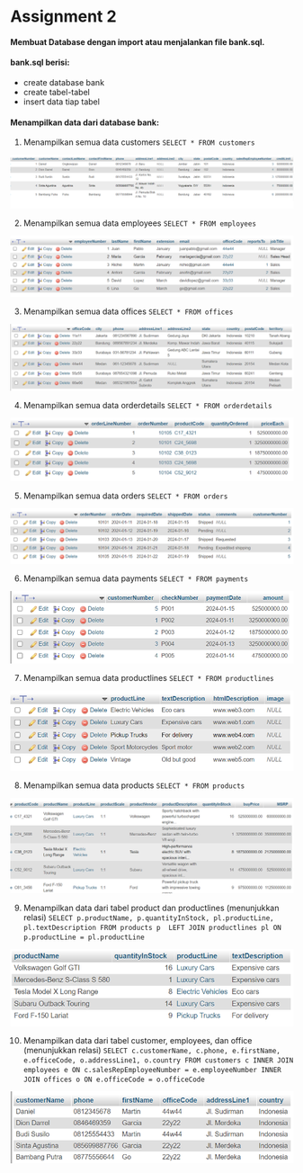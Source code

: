 # Assignment 2

#### Membuat Database dengan import atau menjalankan file bank.sql. 
#### bank.sql berisi: 
* create database bank
* create tabel-tabel
* insert data tiap tabel

#### Menampilkan data dari database bank:

1. Menampilkan semua data customers
`SELECT * FROM customers`

![semua_data_cust](https://github.com/leinad05/Assignment_.Net_JMeter/blob/main/Assignment_2/Image/customers.png?raw=true)

2.	Menampilkan semua data employees
`SELECT * FROM employees`

![semua_data_cust](https://github.com/leinad05/Assignment_.Net_JMeter/blob/main/Assignment_2/Image/employees.png?raw=true)

3. Menampilkan semua data offices
`SELECT * FROM offices`

![semua_data_cust](https://github.com/leinad05/Assignment_.Net_JMeter/blob/main/Assignment_2/Image/offices.png?raw=true)

4.	Menampilkan semua data orderdetails
`SELECT * FROM orderdetails`

![semua_data_cust](https://github.com/leinad05/Assignment_.Net_JMeter/blob/main/Assignment_2/Image/orderdetails.png?raw=true)

5.	Menampilkan semua data orders
`SELECT * FROM orders`

![semua_data_cust](https://github.com/leinad05/Assignment_.Net_JMeter/blob/main/Assignment_2/Image/orders.png?raw=true)

6.	Menampilkan semua data payments
`SELECT * FROM payments`

![semua_data_cust](https://github.com/leinad05/Assignment_.Net_JMeter/blob/main/Assignment_2/Image/payments.png?raw=true)

7.	Menampilkan semua data productlines
`SELECT * FROM productlines`

![semua_data_cust](https://github.com/leinad05/Assignment_.Net_JMeter/blob/main/Assignment_2/Image/productlines.png?raw=true)

8.	Menampilkan semua data products
`SELECT * FROM products`

![semua_data_cust](https://github.com/leinad05/Assignment_.Net_JMeter/blob/main/Assignment_2/Image/products.png?raw=true)

9.	Menampilkan data dari tabel product dan productlines (menunjukkan relasi)
`SELECT p.productName, p.quantityInStock, pl.productLine, pl.textDescription
FROM products p 
LEFT JOIN productlines pl
ON p.productLine = pl.productLine`

![semua_data_cust](https://github.com/leinad05/Assignment_.Net_JMeter/blob/main/Assignment_2/Image/no9.png?raw=true)

10.	Menampilkan data dari tabel customer, employees, dan office (menunjukkan relasi)
`SELECT c.customerName, c.phone, e.firstName, e.officeCode, o.addressLine1, o.country
FROM customers c
INNER JOIN employees e
ON c.salesRepEmployeeNumber = e.employeeNumber
INNER JOIN offices o
ON e.officeCode = o.officeCode`

![semua_data_cust](https://github.com/leinad05/Assignment_.Net_JMeter/blob/main/Assignment_2/Image/no10.png?raw=true)